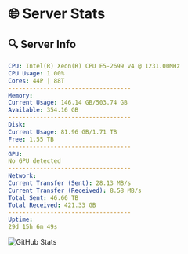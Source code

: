 # 🌐 Server Stats
## 🔍 Server Info
```yaml
CPU: Intel(R) Xeon(R) CPU E5-2699 v4 @ 1231.00MHz
CPU Usage: 1.00%
Cores: 44P | 88T
-----------------------------------
Memory:
Current Usage: 146.14 GB/503.74 GB
Available: 354.16 GB
-----------------------------------
Disk:
Current Usage: 81.96 GB/1.71 TB
Free: 1.55 TB
-----------------------------------
GPU:
No GPU detected
-----------------------------------
Network:
Current Transfer (Sent): 28.13 MB/s
Current Transfer (Received): 8.58 MB/s
Total Sent: 46.66 TB
Total Received: 421.33 GB
-----------------------------------
Uptime:
29d 15h 6m 49s
```
![GitHub Stats](https://img.shields.io/badge/Updated-2025-04-06_12:29:38-blue)